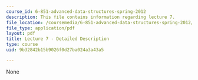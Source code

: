 ```yaml
---
course_id: 6-851-advanced-data-structures-spring-2012
description: This file contains information regarding lecture 7.
file_location: /coursemedia/6-851-advanced-data-structures-spring-2012/9b32842b15b9026f0d27ba024a3a43a5_MIT6_851S12_Lecture7.pdf
file_type: application/pdf
layout: pdf
title: Lecture 7 - Detailed Description
type: course
uid: 9b32842b15b9026f0d27ba024a3a43a5

---
```

None